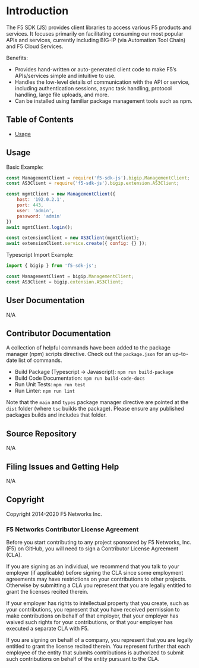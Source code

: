 # Introduction

The F5 SDK (JS) provides client libraries to access various F5 products and services. It focuses primarily on facilitating consuming our most popular APIs and services, currently including BIG-IP (via Automation Tool Chain) and F5 Cloud Services.

Benefits:

- Provides hand-written or auto-generated client code to make F5’s APIs/services simple and intuitive to use.
- Handles the low-level details of communication with the API or service, including authentication sessions, async task handling, protocol handling, large file uploads, and more.
- Can be installed using familiar package management tools such as npm.

## Table of Contents

- [Usage](#usage)

## Usage

Basic Example:
```javascript
const ManagementClient = require('f5-sdk-js').bigip.ManagementClient;
const AS3Client = require('f5-sdk-js').bigip.extension.AS3Client;

const mgmtClient = new ManagementClient({
    host: '192.0.2.1',
    port: 443,
    user: 'admin',
    password: 'admin'
})
await mgmtClient.login();

const extensionClient = new AS3Client(mgmtClient);
await extensionClient.service.create({ config: {} });
```

Typescript Import Example:
```typescript
import { bigip } from 'f5-sdk-js';

const ManagementClient = bigip.ManagementClient;
const AS3Client = bigip.extension.AS3Client;
```

## User Documentation

N/A

## Contributor Documentation

A collection of helpful commands have been added to the package manager (npm) scripts directive.  Check out the `package.json` for an up-to-date list of commands. 

- Build Package (Typescript -> Javascript): `npm run build-package`
- Build Code Documentation: `npm run build-code-docs`
- Run Unit Tests: `npm run test`
- Run Linter: `npm run lint`

Note that the `main` and `types` package manager directive are pointed at the `dist` folder (where `tsc` builds the package).  Please ensure any published packages builds and includes that folder.

## Source Repository

N/A

## Filing Issues and Getting Help

N/A

## Copyright

Copyright 2014-2020 F5 Networks Inc.

### F5 Networks Contributor License Agreement

Before you start contributing to any project sponsored by F5 Networks, Inc. (F5) on GitHub, you will need to sign a Contributor License Agreement (CLA).  

If you are signing as an individual, we recommend that you talk to your employer (if applicable) before signing the CLA since some employment agreements may have restrictions on your contributions to other projects. Otherwise by submitting a CLA you represent that you are legally entitled to grant the licenses recited therein.  

If your employer has rights to intellectual property that you create, such as your contributions, you represent that you have received permission to make contributions on behalf of that employer, that your employer has waived such rights for your contributions, or that your employer has executed a separate CLA with F5.

If you are signing on behalf of a company, you represent that you are legally entitled to grant the license recited therein. You represent further that each employee of the entity that submits contributions is authorized to submit such contributions on behalf of the entity pursuant to the CLA.

